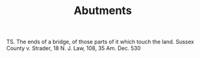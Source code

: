 ---
title: Abutments
letter: A
permalink: "/definitions/abutments.html"
body: TS. The ends of a bridge, of those parts of it which touch the land. Sussex
  County v. Strader, 18 N. J. Law, 108, 35 Am. Dec. 530
published_at: '2018-07-07'
layout: post
---
